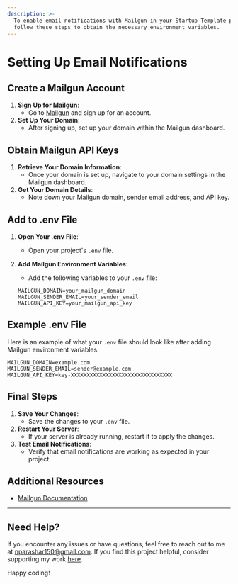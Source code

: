 ```yaml
---
description: >-
  To enable email notifications with Mailgun in your Startup Template project,
  follow these steps to obtain the necessary environment variables.
---
```


# Setting Up Email Notifications

## **Create a Mailgun Account**

1. **Sign Up for Mailgun**:
   * Go to [Mailgun](https://www.mailgun.com/) and sign up for an account.
2. **Set Up Your Domain**:
   * After signing up, set up your domain within the Mailgun dashboard.

## **Obtain Mailgun API Keys**

1. **Retrieve Your Domain Information**:
   * Once your domain is set up, navigate to your domain settings in the Mailgun dashboard.
2. **Get Your Domain Details**:
   * Note down your Mailgun domain, sender email address, and API key.

## **Add to .env File**

1. **Open Your .env File**:
   * Open your project's `.env` file.
2.  **Add Mailgun Environment Variables**:

    * Add the following variables to your `.env` file:

    ```env
    MAILGUN_DOMAIN=your_mailgun_domain
    MAILGUN_SENDER_EMAIL=your_sender_email
    MAILGUN_API_KEY=your_mailgun_api_key
    ```

## Example .env File

Here is an example of what your `.env` file should look like after adding Mailgun environment variables:

```env
MAILGUN_DOMAIN=example.com
MAILGUN_SENDER_EMAIL=sender@example.com
MAILGUN_API_KEY=key-XXXXXXXXXXXXXXXXXXXXXXXXXXXXXXXX
```

## Final Steps

1. **Save Your Changes**:
   * Save the changes to your `.env` file.
2. **Restart Your Server**:
   * If your server is already running, restart it to apply the changes.
3. **Test Email Notifications**:
   * Verify that email notifications are working as expected in your project.

## Additional Resources

* [Mailgun Documentation](https://documentation.mailgun.com/docs/mailgun/api-reference/authentication/)

***

## Need Help?

If you encounter any issues or have questions, feel free to reach out to me at nparashar150@gmail.com. If you find this project helpful, consider supporting my work [here](https://example.com/donate).

Happy coding!
